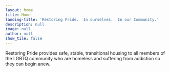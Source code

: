 ```yaml
---
layout: home
title: Home
landing-title: 'Restoring Pride.  In ourselves.  In our Community.'
description: null
image: null
author: null
show_tile: false
---
```


Restoring Pride provides safe, stable, transitional housing to all members of the LGBTQ community who are homeless and suffering from addiction so they can begin anew.

